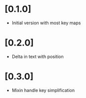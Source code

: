 # [0.1.0]
* Initial version with most key maps

# [0.2.0]
* Delta in text with position

# [0.3.0]
* Mixin handle key simplification